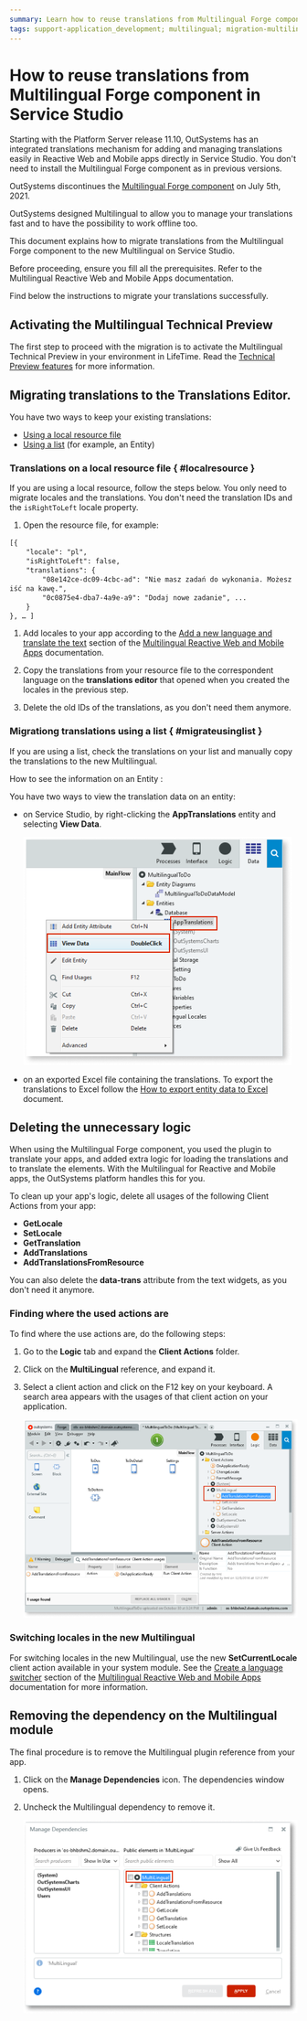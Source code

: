 ```yaml
---
summary: Learn how to reuse translations from Multilingual Forge component in Service Studio translation management. This feature is a technical preview.
tags: support-application_development; multilingual; migration-multilingual-translations; multilingual-service-studio
---
```


# How to reuse translations from Multilingual Forge component in Service Studio

Starting with the Platform Server release 11.10, OutSystems has an integrated translations mechanism for adding and managing translations easily in Reactive Web and Mobile apps directly in Service Studio. You don't need to install the Multilingual Forge component as in previous versions.

<div class="info" markdown="1">

OutSystems discontinues the [Multilingual Forge component](https://www.outsystems.com/forge/component-overview/1784/multilingual-component) on July 5th, 2021.

</div>

OutSystems designed Multilingual to allow you to manage your translations fast and to have the possibility to work offline too.

This document explains how to migrate translations from the Multilingual Forge component to the new Multilingual on Service Studio.

Before proceeding, ensure you fill all the prerequisites. Refer to the Multilingual Reactive Web and Mobile Apps documentation.

Find below the instructions to migrate your translations successfully.

## Activating the Multilingual Technical Preview

The first step to proceed with the migration is to activate the Multilingual Technical Preview in your environment in LifeTime. Read the [Technical Preview features](https://success.outsystems.com/Support/Enterprise_Customers/Upgrading/Technical_Preview_features) for more information.


## Migrating translations to the Translations Editor.

You have two ways to keep your existing translations:

* [Using a local resource file](#localresource)
* [Using a list](#migrateusinglist) (for example, an Entity)


### Translations on a local resource file { #localresource }

If you are using a local resource, follow the steps below. You only need to migrate locales and the translations. You don't need the translation IDs and the `isRightToLeft` locale property.

1. Open the resource file, for example:

```
[{
    "locale": "pl",
    "isRightToLeft": false,
    "translations": {
        "08e142ce-dc09-4cbc-ad": "Nie masz zadań do wykonania. Możesz iść na kawę.",
        "0c0875e4-dba7-4a9e-a9": "Dodaj nowe zadanie", ...
    } 
}, … ]

```

1. Add locales to your app according to the [Add a new language and translate the text](https://success.outsystems.com/Documentation/11/Developing_an_Application/Design_UI/Technical_Preview_-_Multilingual_Reactive_Web_and_Mobile_Apps/Translate_your_app#add-new-language) section of the [Multilingual Reactive Web and Mobile Apps](https://success.outsystems.com/Documentation/11/Developing_an_Application/Design_UI/Technical_Preview_-_Multilingual_Reactive_Web_and_Mobile_Apps) documentation.

1. Copy the translations from your resource file to the correspondent language on the **translations editor** that opened when you created the locales in the previous step.

1. Delete the old IDs of the translations, as you don't need them anymore.

### Migrationg translations using a list { #migrateusinglist }

If you are using a list, check the translations on your list and manually copy the translations to the new Multilingual.

How to see the information on an Entity
:

You have two ways to view the translation data on an entity:

* on Service Studio, by right-clicking the **AppTranslations** entity and selecting **View Data**.

    ![View data list](images/multilingual-migration-data-list.png)

* on an exported Excel file containing the translations. To export the translations to Excel follow the [How to export entity data to Excel](../../data/export-entity-data-excel/faq.md) document.

## Deleting the unnecessary logic

When using the Multilingual Forge component, you used the plugin to translate your apps, and added extra logic for loading the translations and to translate the elements. With the Multilingual for Reactive and Mobile apps, the OutSystems platform handles this for you.

To clean up your app's logic, delete all usages of the following Client Actions from your app:

* **GetLocale**
* **SetLocale**
* **GetTranslation**
* **AddTranslations**
* **AddTranslationsFromResource**

You can also delete the **data-trans** attribute from the text widgets, as you don't need it anymore.

### Finding where the used actions are

To find where the use actions are, do the following steps:	

1. Go to the **Logic** tab and expand the **Client Actions** folder.

1. Click on the **MultiLingual** reference, and expand it.

1. Select a client action and click on the F12 key on your keyboard. A search area appears with the usages of that client action on your application.

    ![Multilingual client actions](images/multilingual-client-actions.png)

### Switching locales in the new Multilingual

For switching locales in the new Multilingual, use the new **SetCurrentLocale** client action available in your system module. See the [Create a language switcher](https://success.outsystems.com/Documentation/11/Developing_an_Application/Design_UI/Technical_Preview_-_Multilingual_Reactive_Web_and_Mobile_Apps/Translate_your_app#add-language-switcher) section of the [Multilingual Reactive Web and Mobile Apps](https://success.outsystems.com/Documentation/11/Developing_an_Application/Design_UI/Technical_Preview_-_Multilingual_Reactive_Web_and_Mobile_Apps) documentation for more information.

## Removing the dependency on the Multilingual module

The final procedure is to remove the Multilingual plugin reference from your app.

1. Click on the **Manage Dependencies** icon. The dependencies window opens.

1. Uncheck the Multilingual dependency to remove it.

    ![Removing the Multilingual dependency](images/multilingual-remove-dependency.png)



